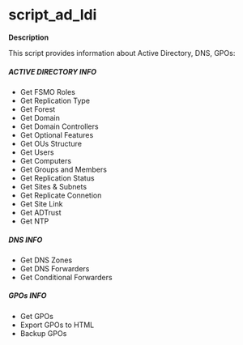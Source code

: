 # script_ad_ldi

**Description**

This script provides information about Active Directory, DNS, GPOs:

##### ACTIVE DIRECTORY INFO #####
* Get FSMO Roles
* Get Replication Type
* Get Forest
* Get Domain
* Get Domain Controllers
* Get Optional Features
* Get OUs Structure
* Get Users
* Get Computers
* Get Groups and Members
* Get Replication Status
* Get Sites & Subnets
* Get Replicate Connetion
* Get Site Link
* Get ADTrust
* Get NTP

##### DNS INFO #####
* Get DNS Zones
* Get DNS Forwarders
* Get Conditional Forwarders

##### GPOs INFO #####
* Get GPOs
* Export GPOs to HTML
* Backup GPOs
